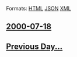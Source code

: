
Formats: [HTML](2000/07/18/index.html)  [JSON](2000/07/18/index.json)  [XML](2000/07/18/index.xml)  

## [2000-07-18](/news/2000/07/18/index.md)

## [Previous Day...](/news/2000/07/17/index.md)

